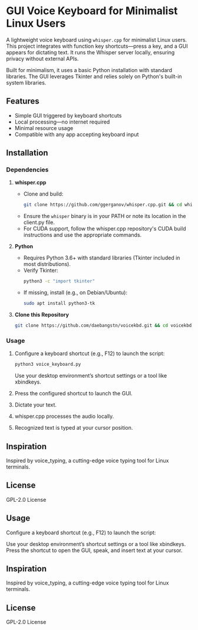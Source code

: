 # GUI Voice Keyboard for Minimalist Linux Users

A lightweight voice keyboard using `whisper.cpp` for minimalist Linux users. This project integrates with function key shortcuts—press a key, and a GUI appears for dictating text. It runs the Whisper server locally, ensuring privacy without external APIs.

Built for minimalism, it uses a basic Python installation with standard libraries. The GUI leverages Tkinter and relies solely on Python's built-in system libraries.

## Features
- Simple GUI triggered by keyboard shortcuts
- Local processing—no internet required
- Minimal resource usage
- Compatible with any app accepting keyboard input

## Installation

### Dependencies
1. **whisper.cpp**  
   - Clone and build:  
     ```bash
     git clone https://github.com/ggerganov/whisper.cpp.git && cd whisper.cpp && make
     ```
   - Ensure the `whisper` binary is in your PATH or note its location in the client.py file.
   - For CUDA support, follow the whisper.cpp repository's CUDA build instructions and use the appropriate commands.

2. **Python**  
   - Requires Python 3.6+ with standard libraries (Tkinter included in most distributions).
   - Verify Tkinter:
     ```bash
     python3 -c "import tkinter"
     ```
   - If missing, install (e.g., on Debian/Ubuntu):
     ```bash
     sudo apt install python3-tk
     ```

3. **Clone this Repository**  
   ```bash
   git clone https://github.com/daebangstn/voicekbd.git && cd voicekbd
   ```

### Usage
1. Configure a keyboard shortcut (e.g., F12) to launch the script:
   ```bash
   python3 voice_keyboard.py
   ```
   Use your desktop environment’s shortcut settings or a tool like xbindkeys.

2. Press the configured shortcut to launch the GUI.
3. Dictate your text.
4. whisper.cpp processes the audio locally.
5. Recognized text is typed at your cursor position.

## Inspiration
Inspired by voice_typing, a cutting-edge voice typing tool for Linux terminals.

## License
GPL-2.0 License

## Usage
Configure a keyboard shortcut (e.g., F12) to launch the script:

Use your desktop environment’s shortcut settings or a tool like xbindkeys.
Press the shortcut to open the GUI, speak, and insert text at your cursor.

## Inspiration
Inspired by voice_typing, a cutting-edge voice typing tool for Linux terminals.

## License
GPL-2.0 License